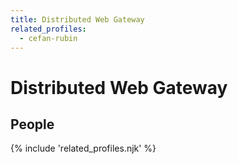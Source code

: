 ```yaml
---
title: Distributed Web Gateway
related_profiles: 
  - cefan-rubin
---
```


# Distributed Web Gateway

## People

{% include 'related_profiles.njk' %}

